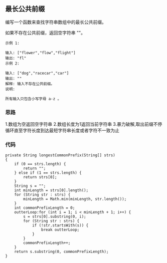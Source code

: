 ## 最长公共前缀
编写一个函数来查找字符串数组中的最长公共前缀。

如果不存在公共前缀，返回空字符串 ""。

```
示例 1:

输入: ["flower","flow","flight"]
输出: "fl"
示例 2:

输入: ["dog","racecar","car"]
输出: ""
解释: 输入不存在公共前缀。
说明:

所有输入只包含小写字母 a-z 。
```

### 思路
1.数组为空返回空字符串
2.数组长度为1返回当前字符串
3.暴力破解,取出前缀不停循环直至字符长度到达最短字符串长度或者字符不一致为止

### 代码
```
private String longestCommonPrefix(String[] strs)
{
    if (0 == strs.length) {
        return "";
    } else if (1 == strs.length) {
        return strs[0];
    }
    String s = "";
    int minLength = strs[0].length();
    for (String str : strs) {
        minLength = Math.min(minLength, str.length());
    }
    int commonPrefixLength = 0;
    outterLoop:for (int i = 1; i < minLength + 1; i++) {
        s = strs[0].substring(0, i);
        for (String str : strs) {
            if (!str.startsWith(s)) {
                break outterLoop;
            }
        }
        commonPrefixLength++;
    }
    return s.substring(0, commonPrefixLength);
}
```

   
   
   
   
